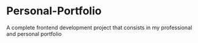 # Personal-Portfolio
A complete frontend development project that consists in my professional and personal portfolio
